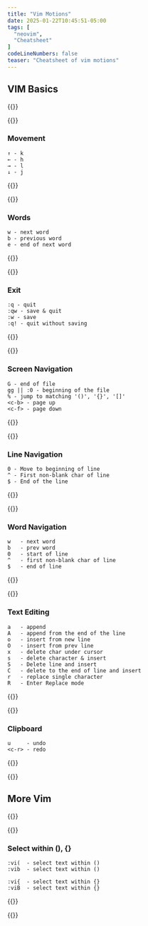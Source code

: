 ```yaml
---
title: "Vim Motions"
date: 2025-01-22T10:45:51-05:00
tags: [
  "neovim",
  "Cheatsheet"
]
codeLineNumbers: false
teaser: "Cheatsheet of vim motions"
---
```


## VIM Basics

{{<two-column>}}

{{<cheatsheet-section>}}
### Movement
```
↑ - k
← - h
→ - l
↓ - j
  ```
{{</cheatsheet-section>}}

{{<cheatsheet-section>}}
### Words 

```
w - next word
b - previous word
e - end of next word
```
{{</cheatsheet-section>}}

{{<cheatsheet-section>}}
### Exit 

```
:q - quit 
:qw - save & quit
:w - save
:q! - quit without saving
```
{{</cheatsheet-section>}}

{{<cheatsheet-section>}}
### Screen Navigation

```
G - end of file
gg || :0 - beginning of the file
% - jump to matching '()', '{}', '[]'
<c-b> - page up
<c-f> - page down
```
{{</cheatsheet-section>}}


{{<cheatsheet-section>}}
### Line Navigation

```
0 - Move to beginning of line
^ - First non-blank char of line
$ - End of the line
```
{{</cheatsheet-section>}}

{{<cheatsheet-section>}}
### Word Navigation

```
w   - next word
b   - prev word
0   - start of line
^   - first non-blank char of line
$   - end of line
```

{{</cheatsheet-section>}}

{{<cheatsheet-section>}}

### Text Editing

```
a   - append
A   - append from the end of the line
o   - insert from new line
O   - insert from prev line
x   - delete char under cursor
s   - delete character & insert
S   - Delete line and insert
C   - delete to the end of line and insert
r   - replace single character
R   - Enter Replace mode
```
{{</cheatsheet-section>}}


{{<cheatsheet-section>}}

### Clipboard

``` 
u     - undo
<c-r> - redo
```
{{</cheatsheet-section>}}

{{</two-column>}}

## More Vim


{{<two-column>}}

{{<cheatsheet-section>}}
### Select within (), \{}

```
:vi(  - select text within ()
:vib  - select text within ()

:vi{  - select text within {}
:viB  - select text within {}

```

{{</cheatsheet-section>}}

{{</two-column>}}


